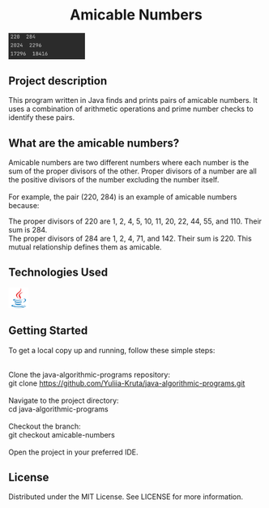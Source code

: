 <h1 align="center">Amicable Numbers</h1>
<img align="center" src="./AmicableNumbers.png" width="30%" height="auto"/>

<h2>Project description</h2>
This program written in Java finds and prints pairs of amicable numbers. It uses a combination of arithmetic operations and prime number checks to identify these pairs.
<h2>What are the amicable numbers?</h2>
Amicable numbers are two different numbers where each number is the sum of the proper divisors of the other. Proper divisors of a number are all the positive divisors of the number excluding the number itself. <br/><br/>For example, the pair (220, 284) is an example of amicable numbers because:

The proper divisors of 220 are 1, 2, 4, 5, 10, 11, 20, 22, 44, 55, and 110. Their sum is 284.<br/>
The proper divisors of 284 are 1, 2, 4, 71, and 142. Their sum is 220.
This mutual relationship defines them as amicable.

<h2>Technologies Used</h2>
<a href="https://www.java.com" target="_blank" rel="noreferrer"> <img src="https://raw.githubusercontent.com/devicons/devicon/master/icons/java/java-original.svg" alt="java" width="40" height="40"/> </a>

<h2>Getting Started</h2>
To get a local copy up and running, follow these simple steps:
<br/><br/>

Clone the java-algorithmic-programs repository:<br/>
git clone https://github.com/Yuliia-Kruta/java-algorithmic-programs.git<br/><br/>
Navigate to the project directory:<br/>
cd java-algorithmic-programs<br/><br/>
Checkout the branch:<br/>
git checkout amicable-numbers<br/><br/>
Open the project in your preferred IDE.

<h2>License</h2>
Distributed under the MIT License. See LICENSE for more information.
